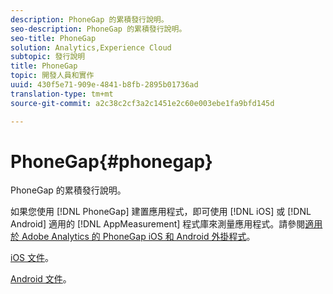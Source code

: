 ```yaml
---
description: PhoneGap 的累積發行說明。
seo-description: PhoneGap 的累積發行說明。
seo-title: PhoneGap
solution: Analytics,Experience Cloud
subtopic: 發行說明
title: PhoneGap
topic: 開發人員和實作
uuid: 430f5e71-909e-4841-b8fb-2895b01736ad
translation-type: tm+mt
source-git-commit: a2c38c2cf3a2c1451e2c60e003ebe1fa9bfd145d

---
```



# PhoneGap{#phonegap}

PhoneGap 的累積發行說明。

如果您使用 [!DNL PhoneGap] 建置應用程式，即可使用 [!DNL iOS] 或 [!DNL Android] 適用的 [!DNL AppMeasurement] 程式庫來測量應用程式。請參閱[適用於 Adobe Analytics 的 PhoneGap iOS 和 Android 外掛程式](https://marketing.adobe.com/developer/gallery/beta-phonegap-ios-and-android-plug-ins-for-sitecatalyst)。

[iOS 文件](https://marketing.adobe.com/resources/help/en_US/sc/appmeasurement/ios/phonegap.html)。

[Android 文件](https://marketing.adobe.com/resources/help/en_US/sc/appmeasurement/android/phonegap.html)。

